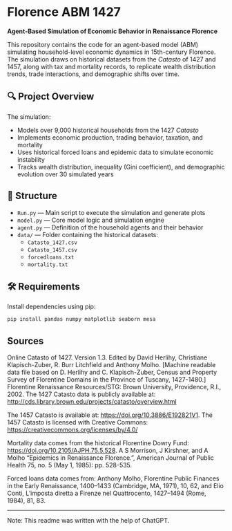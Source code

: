 # Florence ABM 1427

**Agent-Based Simulation of Economic Behavior in Renaissance Florence**

This repository contains the code for an agent-based model (ABM) simulating household-level economic dynamics in 15th-century Florence. The simulation draws on historical datasets from the *Catasto* of 1427 and 1457, along with tax and mortality records, to replicate wealth distribution trends, trade interactions, and demographic shifts over time.

## 🔍 Project Overview

The simulation:
- Models over 9,000 historical households from the 1427 *Catasto*
- Implements economic production, trading behavior, taxation, and mortality
- Uses historical forced loans and epidemic data to simulate economic instability
- Tracks wealth distribution, inequality (Gini coefficient), and demographic evolution over 30 simulated years

## 📂 Structure

- `Run.py` — Main script to execute the simulation and generate plots
- `model.py` — Core model logic and simulation engine
- `agent.py` — Definition of the household agents and their behavior
- `data/` — Folder containing the historical datasets:
  - `Catasto_1427.csv`
  - `Catasto_1457.csv`
  - `forcedloans.txt`
  - `mortality.txt`

## 🛠️ Requirements

Install dependencies using pip:

```bash
pip install pandas numpy matplotlib seaborn mesa
```

## Sources

Online Catasto of 1427. Version 1.3. Edited by David Herlihy, Christiane Klapisch-Zuber, R. Burr Litchfield and Anthony Molho. [Machine readable data file based on D. Herlihy and C. Klapisch-Zuber, Census and Property Survey of Florentine Domains in the Province of Tuscany, 1427-1480.] Florentine Renaissance Resources/STG: Brown University, Providence, R.I., 2002. The 1427 Catasto data is publicly available at: http://cds.library.brown.edu/projects/catasto/overview.html

The 1457 Catasto is available at: https://doi.org/10.3886/E192821V1. The 1457 Catasto is licensed with Creative Commons: https://creativecommons.org/licenses/by/4.0/

Mortality data comes from the historical Florentine Dowry Fund: https://doi.org/10.2105/AJPH.75.5.528. A S Morrison, J Kirshner, and A Molho “Epidemics in Renaissance Florence.”, American Journal of Public Health 75, no. 5 (May 1, 1985): pp. 528-535.

Forced loans data comes from: Anthony Molho, Florentine Public Finances in the Early Renaissance, 1400–1433 (Cambridge, MA, 1971), 10, 62, and Elio Conti, L’imposta diretta a Firenze nel Quattrocento,
1427–1494 (Rome, 1984), 81, 83.

---
Note: This readme was written with the help of ChatGPT.
